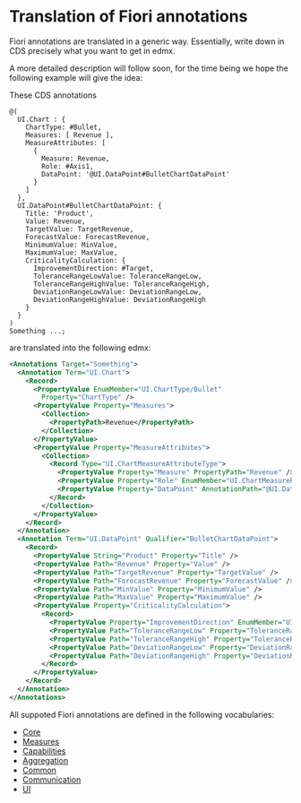 # Translation of Fiori annotations

Fiori annotations are translated in a generic way. Essentially, write down in CDS precisely what you want to get in edmx.

A more detailed description will follow soon, for the time being we hope the following example will give the idea:

These CDS annotations
```
@(
  UI.Chart : {
    ChartType: #Bullet,
    Measures: [ Revenue ],
    MeasureAttributes: [
      {
        Measure: Revenue,
        Role: #Axis1,
        DataPoint: '@UI.DataPoint#BulletChartDataPoint'
      }
    ]
  },
  UI.DataPoint#BulletChartDataPoint: {
    Title: 'Product',
    Value: Revenue,
    TargetValue: TargetRevenue,
    ForecastValue: ForecastRevenue,
    MinimumValue: MinValue,
    MaximumValue: MaxValue,
    CriticalityCalculation: {
      ImprovementDirection: #Target,
      ToleranceRangeLowValue: ToleranceRangeLow,
      ToleranceRangeHighValue: ToleranceRangeHigh,
      DeviationRangeLowValue: DeviationRangeLow,
      DeviationRangeHighValue: DeviationRangeHigh
    }
  }
)
Something ...;
```
are translated into the following edmx:
```xml
<Annotations Target="Something">
  <Annotation Term="UI.Chart">
    <Record>
      <PropertyValue EnumMember="UI.ChartType/Bullet"
        Property="ChartType" />
      <PropertyValue Property="Measures">
        <Collection>
          <PropertyPath>Revenue</PropertyPath>
        </Collection>
      </PropertyValue>
      <PropertyValue Property="MeasureAttributes">
        <Collection>
          <Record Type="UI.ChartMeasureAttributeType">
            <PropertyValue Property="Measure" PropertyPath="Revenue" />
            <PropertyValue Property="Role" EnumMember="UI.ChartMeasureRoleType/Axis1" />
            <PropertyValue Property="DataPoint" AnnotationPath="@UI.DataPoint#BulletChartDataPoint" />
          </Record>
        </Collection>
      </PropertyValue>
    </Record>
  </Annotation>
  <Annotation Term="UI.DataPoint" Qualifier="BulletChartDataPoint">
    <Record>
      <PropertyValue String="Product" Property="Title" />
      <PropertyValue Path="Revenue" Property="Value" />
      <PropertyValue Path="TargetRevenue" Property="TargetValue" />
      <PropertyValue Path="ForecastRevenue" Property="ForecastValue" />
      <PropertyValue Path="MinValue" Property="MinimumValue" />
      <PropertyValue Path="MaxValue" Property="MaximumValue" />
      <PropertyValue Property="CriticalityCalculation">
        <Record>
          <PropertyValue Property="ImprovementDirection" EnumMember="UI.ImprovementDirectionType/Target" />
          <PropertyValue Path="ToleranceRangeLow" Property="ToleranceRangeLowValue" />
          <PropertyValue Path="ToleranceRangeHigh" Property="ToleranceRangeHighValue" />
          <PropertyValue Path="DeviationRangeLow" Property="DeviationRangeLowValue" />
          <PropertyValue Path="DeviationRangeHigh" Property="DeviationRangeHighValue" />
        </Record>
      </PropertyValue>
    </Record>
  </Annotation>
</Annotations>
```


All suppoted Fiori annotations are defined in the following vocabularies:
* [Core](http://docs.oasis-open.org/odata/odata/v4.0/errata03/os/complete/vocabularies/Org.OData.Core.V1.xml)
* [Measures](http://docs.oasis-open.org/odata/odata/v4.0/errata03/os/complete/vocabularies/Org.OData.Measures.V1.xml)
* [Capabilities](http://docs.oasis-open.org/odata/odata/v4.0/errata03/os/complete/vocabularies/Org.OData.Capabilities.V1.xml)
* [Aggregation](http://docs.oasis-open.org/odata/odata-data-aggregation-ext/v4.0/cs02/vocabularies/Org.OData.Aggregation.V1.xml)
* [Common](https://wiki.scn.sap.com/wiki/download/attachments/448470974/Common.xml?api=v2)
* [Communication](https://wiki.scn.sap.com/wiki/download/attachments/448470971/Communication.xml?api=v2)
* [UI](https://wiki.scn.sap.com/wiki/download/attachments/448470968/UI.xml?api=v2)
